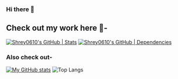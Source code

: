### Hi there 👋
## Check out my work here 🚀-
[![Shrey0610's GitHub | Stats](https://stats.quine.sh/Shrey0610/github?theme=dark)](https://quine.sh?utm_source=widgets&utm_campaign=Shrey0610)
[![Shrey0610's GitHub | Dependencies](https://stats.quine.sh/Shrey0610/dependencies?theme=dark)](https://quine.sh?utm_source=widgets&utm_campaign=Shrey0610)

### Also check out-
[![My GitHub stats](https://github-readme-stats.vercel.app/api?username=Shrey0610)](https://github.com/Shrey0610/github-readme-stats)
![Top Langs](https://github-readme-stats.vercel.app/api/top-langs/?username=Shrey0610&layout=compact)
